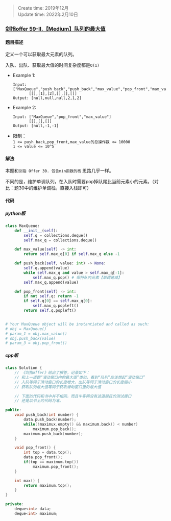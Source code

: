 > Create time: 2019年12月  
> Update time: 2022年2月10日  

### [剑指offer 59-II.【Medium】队列的最大值](https://leetcode-cn.com/problems/dui-lie-de-zui-da-zhi-lcof/)
#### 题目描述
定义一个可以获取最大元素的队列。

入队、出队、获取最大值的时间复杂度都是`O(1)`

- Example 1:
    ```
    Input: ["MaxQueue","push_back","push_back","max_value","pop_front","max_value"]
           [[],[1],[2],[],[],[]]
    Output: [null,null,null,2,1,2]
    ```  
- Example 2:
    ```
    Input: ["MaxQueue","pop_front","max_value"]
           [[],[],[]]
    Output: [null,-1,-1]
    ```  

- 限制：  
  `1 <= push_back,pop_front,max_value的总操作数 <= 10000`    
  `1 <= value <= 10^5`

#### 解法
本题和`剑指 Offer 30. 包含min函数的栈` 思路几乎一样。  

不同的是，维护单调队列，在入队时需要pop掉队尾比当前元素小的元素。（对比：题30中的维护单调栈，直接入栈即可）

#### 代码
##### python版
```python
class MaxQueue:
    def __init__(self):
        self.q = collections.deque()
        self.max_q = collections.deque()

    def max_value(self) -> int:
        return self.max_q[0] if self.max_q else -1

    def push_back(self, value: int) -> None:
        self.q.append(value)
        while self.max_q and value > self.max_q[-1]:
            self.max_q.pop() # 保持队内元素【单调递减】
        self.max_q.append(value)

    def pop_front(self) -> int:
        if not self.q: return -1
        if self.q[0] == self.max_q[0]:
            self.max_q.popleft()
        return self.q.popleft()


# Your MaxQueue object will be instantiated and called as such:
# obj = MaxQueue()
# param_1 = obj.max_value()
# obj.push_back(value)
# param_3 = obj.pop_front()

```


##### cpp版
```cpp
class Solution {
    // 《剑指offer》给出了解答，记录如下：
    // 和上一道题“滑动窗口内的最大值”类似，看到“队列”应该想起“滑动窗口”
    // 入队等同于滑动窗口的长度增大，出队等同于滑动窗口的长度缩小
    // 获取队列最大值等同于获取滑动窗口里的最大值

    // 下面的代码和书中并不相同，而且牛客网没有这道题目的测试接口
    // 还是以书上的代码为准。

public:
    void push_back(int number) {
        data.push_back(number);
        while(!maximux.empty() && maximum.back() < number)
            maximum.pop_back();
        maximum.push_back(number);
    }

    void pop_front() {
        int top = data.top();
        data.pop_front();
        if(top == maximum.top())
            maximum.pop_front();
    }

    int max() {
        return maximum.top();
    }
}

private:
    deque<int> data;
    deque<int> maximum;
```
